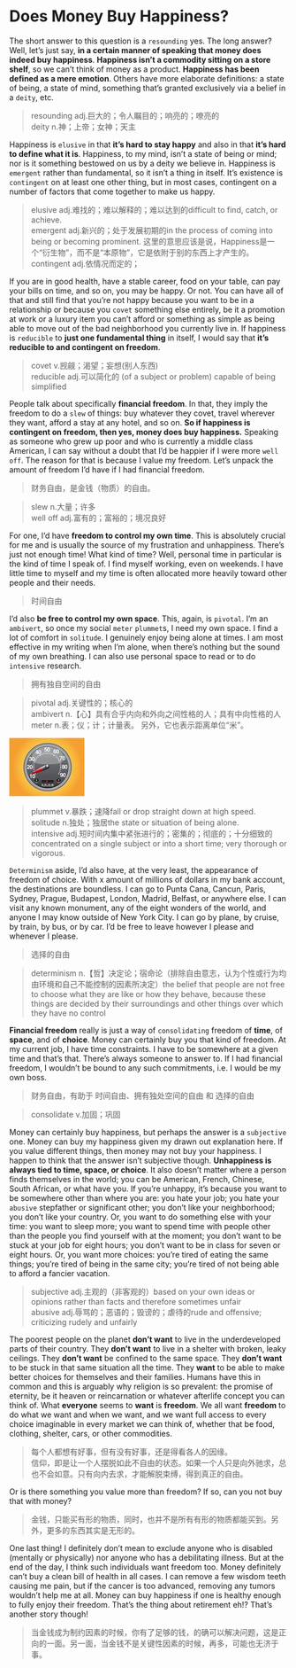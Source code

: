 # Does Money Buy Happiness?

The short answer to this question is a `resounding` yes. The long answer? Well, let’s just say, **in a certain manner of speaking that money does indeed buy happiness**. **Happiness isn’t a commodity sitting on a store shelf**, so we can’t think of money as a product. **Happiness has been defined as a mere emotion**. Others have more elaborate definitions: a state of being, a state of mind, something that’s granted exclusively via a belief in a `deity`, etc.

> resounding adj.巨大的；令人瞩目的；响亮的；嘹亮的  
> deity n.神；上帝；女神；天主

Happiness is `elusive` in that **it’s hard to stay happy** and also in that **it’s hard to define what it is**. Happiness, to my mind, isn’t a state of being or mind; nor is it something bestowed on us by a deity we believe in. Happiness is `emergent` rather than fundamental, so it isn’t a thing in itself. It’s existence is `contingent` on at least one other thing, but in most cases, contingent on a number of factors that come together to make us happy.

> elusive adj.难找的；难以解释的；难以达到的difficult to find, catch, or achieve.  
> emergent adj.新兴的；处于发展初期的in the process of coming into being or becoming prominent. 这里的意思应该是说，Happiness是一个“衍生物”，而不是“本原物”，它是依附于别的东西上才产生的。  
> contingent adj.依情况而定的；

If you are in good health, have a stable career, food on your table, can pay your bills on time, and so on, you may be happy. Or not. You can have all of that and still find that you’re not happy because you want to be in a relationship or because you `covet` something else entirely, be it a promotion at work or a luxury item you can’t afford or something as simple as being able to move out of the bad neighborhood you currently live in. If happiness is `reducible` to **just one fundamental thing** in itself, I would say that **it’s reducible to and contingent on freedom**.

> covet v.觊觎；渴望；妄想(别人东西)  
> reducible adj.可以简化的 (of a subject or problem) capable of being simplified

People talk about specifically **financial freedom**. In that, they imply the freedom to do a `slew` of things: buy whatever they covet, travel wherever they want, afford a stay at any hotel, and so on. **So if happiness is contingent on freedom, then yes, money does buy happiness.** Speaking as someone who grew up poor and who is currently a middle class American, I can say without a doubt that I’d be happier if I were more `well off`. The reason for that is because I value my freedom. Let’s unpack the amount of freedom I’d have if I had financial freedom.

> 财务自由，是金钱（物质）的自由。

> slew n.大量；许多  
> well off adj.富有的；富裕的；境况良好

For one, I’d have **freedom to control my own time**. This is absolutely crucial for me and is usually the source of my frustration and unhappiness. There’s just not enough time! What kind of time? Well, personal time in particular is the kind of time I speak of. I find myself working, even on weekends. I have little time to myself and my time is often allocated more heavily toward other people and their needs.

> 时间自由

I’d also **be free to control my own space**. This, again, is `pivotal`. I’m an `ambivert`, so once my social `meter` `plummet`s, I need my own space. I find a lot of comfort in `solitude`. I genuinely enjoy being alone at times. I am most effective in my writing when I’m alone, when there’s nothing but the sound of my own breathing. I can also use personal space to read or to do `intensive` research.

> 拥有独自空间的自由

> pivotal adj.关键性的；核心的  
> ambivert n.【心】具有合乎内向和外向之间性格的人；具有中向性格的人  
> meter n.表；仪；计；计量表。 另外，它也表示距离单位“米”。

![meter](images/meter.jpeg)

> plummet v.暴跌；速降fall or drop straight down at high speed.  
> solitude n.独处；独居the state or situation of being alone.  
> intensive adj.短时间内集中紧张进行的；密集的；彻底的；十分细致的 concentrated on a single subject or into a short time; very thorough or vigorous.

`Determinism` aside, I’d also have, at the very least, the appearance of freedom of choice. With x amount of millions of dollars in my bank account, the destinations are boundless. I can go to Punta Cana, Cancun, Paris, Sydney, Prague, Budapest, London, Madrid, Belfast, or anywhere else. I can visit any known monument, any of the eight wonders of the world, and anyone I may know outside of New York City. I can go by plane, by cruise, by train, by bus, or by car. I’d be free to leave however I please and whenever I please.

> 选择的自由

> determinism n.【哲】决定论；宿命论（排除自由意志，认为个性或行为均由环境和自己不能控制的因素所决定）the belief that people are not free to choose what they are like or how they behave, because these things are decided by their surroundings and other things over which they have no control

**Financial freedom** really is just a way of `consolidating` freedom of **time**, of **space**, and of **choice**. Money can certainly buy you that kind of freedom. At my current job, I have time constraints. I have to be somewhere at a given time and that’s that. There’s always someone to answer to. If I had financial freedom, I wouldn’t be bound to any such commitments, i.e. I would be my own boss.

> 财务自由，有助于 时间自由、拥有独处空间的自由 和 选择的自由

> consolidate v.加固；巩固

Money can certainly buy happiness, but perhaps the answer is a `subjective` one. Money can buy my happiness given my drawn out explanation here. If you value different things, then money may not buy your happiness. I happen to think that the answer isn’t subjective though. **Unhappiness is always tied to time, space, or choice**. It also doesn’t matter where a person finds themselves in the world; you can be American, French, Chinese, South African, or what have you. If you’re unhappy, it’s because you want to be somewhere other than where you are: you hate your job; you hate your `abusive` stepfather or significant other; you don’t like your neighborhood; you don’t like your country. Or, you want to do something else with your time: you want to sleep more; you want to spend time with people other than the people you find yourself with at the moment; you don’t want to be stuck at your job for eight hours; you don’t want to be in class for seven or eight hours. Or, you want more choices: you’re tired of eating the same things; you’re tired of being in the same city; you’re tired of not being able to afford a fancier vacation.

> subjective adj.主观的（非客观的）based on your own ideas or opinions rather than facts and therefore sometimes unfair  
> abusive adj.辱骂的；恶语的；毁谤的；虐待的rude and offensive; criticizing rudely and unfairly

The poorest people on the planet **don’t want** to live in the underdeveloped parts of their country. They **don’t want** to live in a shelter with broken, leaky ceilings. They **don’t want** be confined to the same space. They **don’t want** to be stuck in that same situation all the time. They **want** to be able to make better choices for themselves and their families. Humans have this in common and this is arguably why religion is so prevalent: the promise of eternity, be it heaven or reincarnation or whatever afterlife concept you can think of. What **everyone** seems to **want** is **freedom**. We all want **freedom** to do what we want and when we want, and we want full access to every choice imaginable in every market we can think of, whether that be food, clothing, shelter, cars, or other commodities.

> 每个人都想有好事，但有没有好事，还是得看各人的因缘。  
> 信仰，即是让一个人摆脱如此不自由的状态。如果一个人只是向外驰求，总也不会如意。只有向内去求，才能解脱束缚，得到真正的自由。

Or is there something you value more than freedom? If so, can you not buy that with money?

> 金钱，只能买有形的物质，同时，也并不是所有有形的物质都能买到。另外，更多的东西其实是无形的。

One last thing! I definitely don’t mean to exclude anyone who is disabled (mentally or physically) nor anyone who has a debilitating illness. But at the end of the day, I think such individuals want freedom too. Money definitely can’t buy a clean bill of health in all cases. I can remove a few wisdom teeth causing me pain, but if the cancer is too advanced, removing any tumors wouldn’t help me at all. Money can buy happiness if one is healthy enough to fully enjoy their freedom. That’s the thing about retirement eh!? That’s another story though!

> 当金钱成为制约因素的时候，你有了足够的钱，的确可以解决问题，这是正向的一面。另一面，当金钱不是关键性因素的时候，再多，可能也无济于事。

